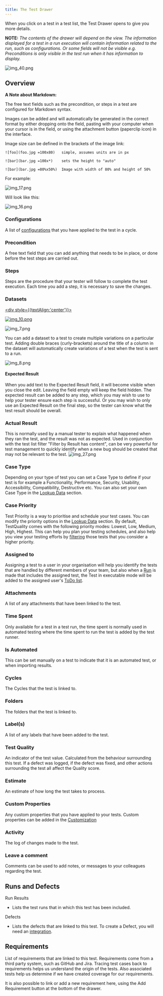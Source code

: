 ```yaml
---
title: The Test Drawer
---
```


When you click on a test in a test list, the Test Drawer opens to give you more details. 

**NOTE:** _The contents of the drawer will depend on the view. The information displayed for a test in a run execution will contain information related to the run, such as configurations. Or some fields will not be visible e.g. Preconditions is only visible in the test run when it has information to display._

![img_40.png](img/img_40.png)


## Overview

**A Note about Markdown:** 

The free text fields such as the precondition, or steps in a test are configured for Markdown syntax. 

Images can be added and will automatically be generated in the correct format by either dropping onto the field, pasting with your computer when your cursor is in the field, or using the attachment button (paperclip icon) in the interface. 

Image size can be defined in the brackets of the image link: 

`![foo](foo.jpg =100x80)   simple, assumes units are in px`

`![bar](bar.jpg =100x*)    sets the height to "auto"`

`![bar](bar.jpg =80%x50%)  Image with width of 80% and height of 50%`

For example:

![img_17.png](img_17.png)

Will look like this:

![img_16.png](img_16.png)



### Configurations
A list of [configurations](administration/configurations) that you have applied to the test in a cycle.

### Precondition
A free text field that you can add anything that needs to be in place, or done before the test steps are carried out.

### Steps
Steps are the procedure that your tester will follow to complete the test execution. Each time you add a step, it is necessary to save the changes.

### Datasets
<a href="https://youtu.be/3eLp0H6VUsY"> <div style={{textAlign:'center'}}>

![img_10.png](img_10.png)

</div></a>



![img_7.png](img_7.png)

You can add a dataset to a test to create multiple variations on a particular test. 
Adding double braces (curly-brackets) around the title of a column in the dataset will automatically create variations of a test when the test is sent to a run. 

![img_8.png](img_8.png)


#### Expected Result
When you add text to the Expected Result field, it will become visible when you close the edit. Leaving the field empty will keep the field hidden. The expected result can be added to any step, which you may wish to use to help your tester ensure each step is successful. Or you may wish to only use an Expected Result on the final step, so the tester can know what the test result should be overall.

### Actual Result
This is normally used by a manual tester to explain what happened when they ran the test, and the result was not as expected. Used in conjunction with the test list filter "Filter by Result has content", can be very powerful for test management to quickly identify when a new bug should be created that may not be relevant to the test. ![img_27.png](img/img_27.png)
### Case Type
Depending on your type of test you can set a Case Type to define if your test is for example a Functionality, Performance, Security, Usability, Accessibility, Compatibility, Destructive etc. You can also set your own Case Type in the [Lookup Data](administration/lookup_data) section.  
### Case Priority
Test Priority is a way to prioritise and schedule your test cases. You can modify the priority options in the [Lookup Data](administration/lookup_data) section. By default, TestQuality comes with the following priority modes: Lowest, Low, Medium, High, Highest. This can help you plan your testing schedules, and also help you view your testing efforts by  [filtering](Filtering) those tests that you consider a higher priority. 
### Assigned to
Assigning a test to a user in your organisation will help you identify the tests that are handled by different members of your team, but also when a [Run](run) is made that includes the assigned test, the Test in executable mode will be added to the assigned user's [ToDo list](todo_list).  

### Attachments
A list of any attachments that have been linked to the test.

### Time Spent
Only available for a test in a test run, the time spent is normally used in automated testing where the time spent to run the test is added by the test runner.
### Is Automated
This can be set manually on a test to indicate that it is an automated test, or when importing results.

### Cycles
The Cycles that the test is linked to.

### Folders
The folders that the test is linked to.
### Label(s)
A list of any labels that have been added to the test.

### Test Quality
An indicator of the test value. Calculated from the behaviour surrounding this test. If a defect was logged, if the defect was fixed, and other actions surrounding the test all affect the Quality score.

### Estimate
An estimate of how long the test takes to process.


### Custom Properties
Any custom properties that you have applied to your tests. Custom properties can be added in the [Customization](administration/customization)

### Activity
The log of changes made to the test.

### Leave a comment
Comments can be used to add notes, or messages to your colleagues regarding the test.

##  Runs and Defects

Run Results
  - Lists the test runs that in which this test has been included.

Defects
 
 - Lists the defects that are linked to this test. To create a Defect, you will need an  [integration](integrations). 

##  Requirements

List of requirements that are linked to this test.
Requirements come from a third party system, such as GitHub and Jira. Tracing test cases back to requirements helps us understand the origin of the tests. Also associated tests help us determine if we have created coverage for our requirements.

It is also possible to link or add a new requirement here, using the Add Requirement button at the bottom of the drawer.

